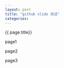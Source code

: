 ```yaml
---
layout: post
title: "github slide 测试"
categories:  
---
```

{{ page.title}}

<!-- slide -->
page1

<!-- slide -->
page2

<!-- slide -->
page3
